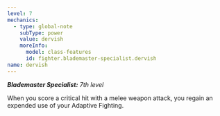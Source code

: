 ```yaml
---
level: 7
mechanics:
  - type: global-note
    subType: power
    value: dervish
    moreInfo:
      model: class-features
      id: fighter.blademaster-specialist.dervish
name: dervish
---
```

_**Blademaster Specialist:** 7th level_
When you score a critical hit with a melee weapon attack, you regain an expended use of your Adaptive Fighting.
